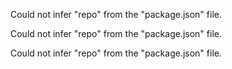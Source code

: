 Could not infer "repo" from the "package.json" file.

Could not infer "repo" from the "package.json" file.

Could not infer "repo" from the "package.json" file.

